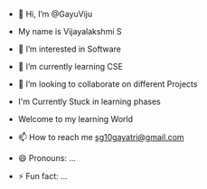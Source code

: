 - 👋 Hi, I’m @GayuViju
- My name is Vijayalakshmi S
- 👀 I’m interested in Software
- 🌱 I’m currently learning CSE
- 💞️ I’m looking to collaborate on different Projects
- I'm Currently Stuck in learning phases
- Welcome to my learning World
- 📫 How to reach me sg10gayatri@gmail.com
  
- 😄 Pronouns: ...
- ⚡ Fun fact: ...

<!---
GayuViju/GayuViju is a ✨ special ✨ repository because its `README.md` (this file) appears on your GitHub profile.
You can click the Preview link to take a look at your changes.
--->
